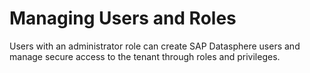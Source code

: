 <!-- loio903b75e638074c638ed88a4b14b935c5 -->

# Managing Users and Roles

Users with an administrator role can create SAP Datasphere users and manage secure access to the tenant through roles and privileges.

